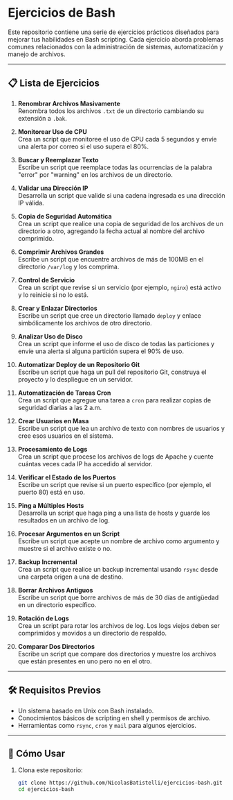# Ejercicios de Bash

Este repositorio contiene una serie de ejercicios prácticos diseñados para mejorar tus habilidades en Bash scripting. Cada ejercicio aborda problemas comunes relacionados con la administración de sistemas, automatización y manejo de archivos.

---

## 📋 Lista de Ejercicios

1. **Renombrar Archivos Masivamente**  
   Renombra todos los archivos `.txt` de un directorio cambiando su extensión a `.bak`.

2. **Monitorear Uso de CPU**  
   Crea un script que monitoree el uso de CPU cada 5 segundos y envíe una alerta por correo si el uso supera el 80%.

3. **Buscar y Reemplazar Texto**  
   Escribe un script que reemplace todas las ocurrencias de la palabra "error" por "warning" en los archivos de un directorio.

4. **Validar una Dirección IP**  
   Desarrolla un script que valide si una cadena ingresada es una dirección IP válida.

5. **Copia de Seguridad Automática**  
   Crea un script que realice una copia de seguridad de los archivos de un directorio a otro, agregando la fecha actual al nombre del archivo comprimido.

6. **Comprimir Archivos Grandes**  
   Escribe un script que encuentre archivos de más de 100MB en el directorio `/var/log` y los comprima.

7. **Control de Servicio**  
   Crea un script que revise si un servicio (por ejemplo, `nginx`) está activo y lo reinicie si no lo está.

8. **Crear y Enlazar Directorios**  
   Escribe un script que cree un directorio llamado `deploy` y enlace simbólicamente los archivos de otro directorio.

9. **Analizar Uso de Disco**  
   Crea un script que informe el uso de disco de todas las particiones y envíe una alerta si alguna partición supera el 90% de uso.

10. **Automatizar Deploy de un Repositorio Git**  
    Escribe un script que haga un pull del repositorio Git, construya el proyecto y lo despliegue en un servidor.

11. **Automatización de Tareas Cron**  
    Crea un script que agregue una tarea a `cron` para realizar copias de seguridad diarias a las 2 a.m.

12. **Crear Usuarios en Masa**  
    Escribe un script que lea un archivo de texto con nombres de usuarios y cree esos usuarios en el sistema.

13. **Procesamiento de Logs**  
    Crea un script que procese los archivos de logs de Apache y cuente cuántas veces cada IP ha accedido al servidor.

14. **Verificar el Estado de los Puertos**  
    Escribe un script que revise si un puerto específico (por ejemplo, el puerto 80) está en uso.

15. **Ping a Múltiples Hosts**  
    Desarrolla un script que haga ping a una lista de hosts y guarde los resultados en un archivo de log.

16. **Procesar Argumentos en un Script**  
    Escribe un script que acepte un nombre de archivo como argumento y muestre si el archivo existe o no.

17. **Backup Incremental**  
    Crea un script que realice un backup incremental usando `rsync` desde una carpeta origen a una de destino.

18. **Borrar Archivos Antiguos**  
    Escribe un script que borre archivos de más de 30 días de antigüedad en un directorio específico.

19. **Rotación de Logs**  
    Crea un script para rotar los archivos de log. Los logs viejos deben ser comprimidos y movidos a un directorio de respaldo.

20. **Comparar Dos Directorios**  
    Escribe un script que compare dos directorios y muestre los archivos que están presentes en uno pero no en el otro.

---

## 🛠 Requisitos Previos

- Un sistema basado en Unix con Bash instalado.
- Conocimientos básicos de scripting en shell y permisos de archivo.
- Herramientas como `rsync`, `cron` y `mail` para algunos ejercicios.

---

## 🚀 Cómo Usar

1. Clona este repositorio:  
   ```bash
   git clone https://github.com/NicolasBatistelli/ejercicios-bash.git
   cd ejercicios-bash

